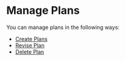 # Manage Plans

You can manage plans in the following ways:

* [Create Plans](https://docs.inogic.com/business-process-checklist/features/manage-plans/create-plans)
* [Revise Plan](https://docs.inogic.com/business-process-checklist/features/manage-plans/revise-plan)
* [Delete Plan](https://docs.inogic.com/business-process-checklist/features/manage-plans/delete-plan)
